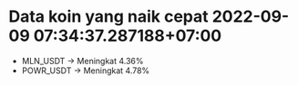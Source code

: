 # Data koin yang naik cepat 2022-09-09 07:34:37.287188+07:00

* MLN_USDT -> Meningkat 4.36%
* POWR_USDT -> Meningkat 4.78%
